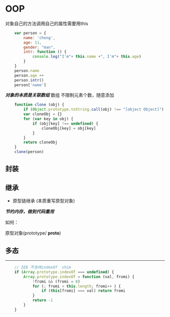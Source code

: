 # OOP

对象自己的方法调用自己的属性需要用this

```js
    var person = {
        name: 'cheng',
        age: 11,
        gender: "man",
        intr: function () {
            console.log("I'm"+ this.name +", I'm"+ this.age)
        }
    }
    person.name
    person.age ++
    person.intr()
    person['name']
```

***对象的本质是关联数组*** 数组 不限制元素个数，随意添加

```js
    function clone (obj) {
        if (Object.prototype.toString.call(obj) !== "[object Object]") return
        var cloneObj = {}
        for (var key in obj) {
            if (obj[key] !== undefined) {
                cloneObj[key] = obj[key]
            }
        }
        return cloneObj
    }
    clone(person)
```

## 封装

## 继承

+ 原型链继承 (本质重写原型对象)

***节约内存，做到代码重用***

如何：</br>

原型对象(prototype/ __proto__)

## 多态

------

```js
    // IE8 不支持indexOf  shim
    if (Array.prototype.indexOf === undefined) {
        Array.prototype.indexOf = function (val, fromi) {
            !fromi && (fromi = 0)
            for (; fromi < this.length; fromi++ ) {
                if (this[fromi] === val) return fromi
            }
            return -1
        }
    }
```